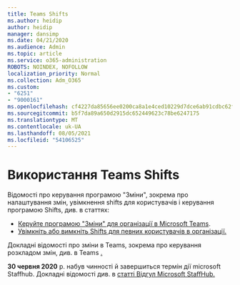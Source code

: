 ```yaml
---
title: Teams Shifts
ms.author: heidip
author: heidip
manager: dansimp
ms.date: 04/21/2020
ms.audience: Admin
ms.topic: article
ms.service: o365-administration
ROBOTS: NOINDEX, NOFOLLOW
localization_priority: Normal
ms.collection: Adm_O365
ms.custom:
- "6251"
- "9000161"
ms.openlocfilehash: cf4227da85656ee0200ca8a1e4ced10229d7dce6ab91cdbc62f63a41c899c80d
ms.sourcegitcommit: b5f7da89a650d2915dc652449623c78be6247175
ms.translationtype: MT
ms.contentlocale: uk-UA
ms.lasthandoff: 08/05/2021
ms.locfileid: "54106525"
---
```

# <a name="using-teams-shifts"></a>Використання Teams Shifts

Відомості про керування програмою "Зміни", зокрема про налаштування змін, увімкнення shifts для користувачів і керування програмою Shifts, див. в статтях:
 
- [Керуйте програмою "Зміни" для організації в Microsoft Teams](https://docs.microsoft.com/microsoftteams/expand-teams-across-your-org/shifts/manage-the-shifts-app-for-your-organization-in-teams#set-up-shifts).
- [Увімкніть або вимкніть Shifts для певних користувачів в організації.](https://docs.microsoft.com/microsoftteams/expand-teams-across-your-org/shifts/manage-the-shifts-app-for-your-organization-in-teams#enable-or-disable-shifts-for-specific-users-in-your-organization)

Докладні відомості про зміни в Teams, зокрема про керування розкладом змін, див. в Teams [.](https://docs.microsoft.com/microsoftteams/expand-teams-across-your-org/shifts-for-teams-landing-page)

**30 червня 2020** р. набув чинності й завершиться термін дії microsoft Staffhub. Докладні відомості див. в [статті Відгул Microsoft StaffHub.](https://docs.microsoft.com/MicrosoftTeams/expand-teams-across-your-org/shifts/microsoft-staffhub-to-be-retired)

